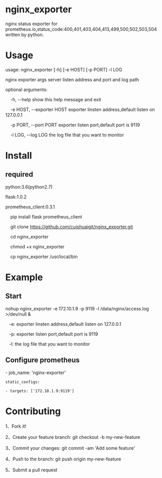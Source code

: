 # nginx_exporter

nginx status exporter for prometheus.io,status_code:400,401,403,404,413,499,500,502,503,504 written by python.


# Usage
usage: nginx_exporter [-h] [-e HOST] [-p PORT] -l LOG

nginx exporter args server listen address and port and log path

optional arguments:

 &nbsp;&nbsp;&nbsp; -h, --help            show this help message and exit
  
 &nbsp;&nbsp;&nbsp; -e HOST, --exporter HOST   exporter linsten address,default listen on 127.0.0.1
  
 &nbsp;&nbsp;&nbsp; -p PORT, --port PORT  exporter listen port,default port is 9119
  
 &nbsp;&nbsp;&nbsp; -l LOG, --log LOG     the log file that you want to monitor


# Install

## required

python:3.6(python2.7)<br>

flask:1.0.2<br>

prometheus_client:0.3.1

 &nbsp;&nbsp;&nbsp;  pip install flask prometheus_client
   
 &nbsp;&nbsp;&nbsp;  git clone https://github.com/cuishuaigit/nginx_exporter.git
   
 &nbsp;&nbsp;&nbsp;  cd nginx_exporter
   
 &nbsp;&nbsp;&nbsp;  chmod +x nginx_exporter
   
 &nbsp;&nbsp;&nbsp;  cp nginx_exporter /usr/local/bin
   
# Example
## Start
nohup nginx_exporter -e 172.10.1.9 -p 9119 -l /data/nginx/access.log >/dev/null &

&nbsp;&nbsp;&nbsp;-e: exporter linsten address,default listen on 127.0.0.1

&nbsp;&nbsp;&nbsp;-p: exporter listen port,default port is 9119

&nbsp;&nbsp;&nbsp;-l: the log file that you want to monitor

## Configure prometheus
\- job_name: 'nginx-exporter'

    static_configs:
    
    - targets: ['172.10.1.9:9119']

# Contributing
1、Fork it!

2、Create your feature branch: git checkout -b my-new-feature

3、Commit your changes: git commit -am 'Add some feature'

4、Push to the branch: git push origin my-new-feature

5、Submit a pull request

